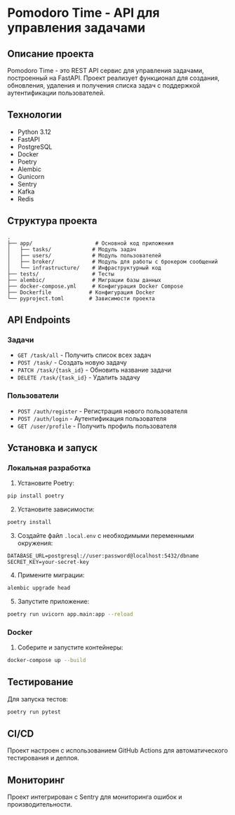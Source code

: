 # Pomodoro Time - API для управления задачами

## Описание проекта
Pomodoro Time - это REST API сервис для управления задачами, построенный на FastAPI. Проект реализует функционал для создания, обновления, удаления и получения списка задач с поддержкой аутентификации пользователей.

## Технологии
- Python 3.12
- FastAPI
- PostgreSQL
- Docker
- Poetry
- Alembic
- Gunicorn
- Sentry
- Kafka
- Redis

## Структура проекта
```
.
├── app/                    # Основной код приложения
│   ├── tasks/             # Модуль задач
│   ├── users/             # Модуль пользователей
│   ├── broker/            # Модуль для работы с брокером сообщений
│   └── infrastructure/    # Инфраструктурный код
├── tests/                 # Тесты
├── alembic/               # Миграции базы данных
├── docker-compose.yml     # Конфигурация Docker Compose
├── Dockerfile            # Конфигурация Docker
└── pyproject.toml        # Зависимости проекта
```

## API Endpoints

### Задачи
- `GET /task/all` - Получить список всех задач
- `POST /task/` - Создать новую задачу
- `PATCH /task/{task_id}` - Обновить название задачи
- `DELETE /task/{task_id}` - Удалить задачу

### Пользователи
- `POST /auth/register` - Регистрация нового пользователя
- `POST /auth/login` - Аутентификация пользователя
- `GET /user/profile` - Получить профиль пользователя

## Установка и запуск

### Локальная разработка

1. Установите Poetry:
```bash
pip install poetry
```

2. Установите зависимости:
```bash
poetry install
```

3. Создайте файл `.local.env` с необходимыми переменными окружения:
```
DATABASE_URL=postgresql://user:password@localhost:5432/dbname
SECRET_KEY=your-secret-key
```

4. Примените миграции:
```bash
alembic upgrade head
```

5. Запустите приложение:
```bash
poetry run uvicorn app.main:app --reload
```

### Docker

1. Соберите и запустите контейнеры:
```bash
docker-compose up --build
```

## Тестирование

Для запуска тестов:
```bash
poetry run pytest
```

## CI/CD

Проект настроен с использованием GitHub Actions для автоматического тестирования и деплоя.

## Мониторинг

Проект интегрирован с Sentry для мониторинга ошибок и производительности.

